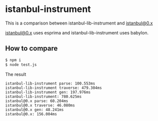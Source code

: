 # istanbul-instrument

This is a comparison between istanbul-lib-instrument and istanbul@0.x

istanbul@0.x uses esprima and istanbul-lib-instrument uses babylon.

## How to compare

```bash
$ npm i
$ node test.js
```

The result

```
istanbul-lib-instrument parse: 100.553ms
istanbul-lib-instrument traverse: 479.304ms
istanbul-lib-instrument gen: 197.976ms
istanbul-lib-instrument: 780.625ms
istanbul@0.x parse: 60.204ms
istanbul@0.x traverse: 46.080ms
istanbul@0.x gen: 48.241ms
istanbul@0.x: 156.004ms
```
